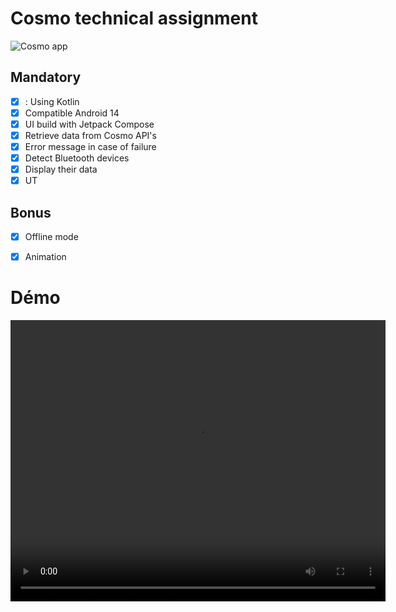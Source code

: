 # Cosmo technical assignment

![Cosmo app](/Users/maxime/Code/Android/Cosmo/screenshots/388shots_so.png)

## Mandatory

* [x] : Using Kotlin
* [x] Compatible Android 14
* [x] UI build with Jetpack Compose
* [x] Retrieve data from Cosmo API's
* [x] Error message in case of failure
* [x] Detect Bluetooth devices
* [x] Display their data
* [x] UT

## Bonus

* [x] Offline mode

* [x] Animation

  

# Démo

<video width="600" height="450" controls>
  <source src="screenshots/cosmo.mp4" type="video/mp4">
</video>

